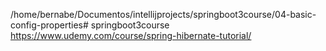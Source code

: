 /home/bernabe/Documentos/intellijprojects/springboot3course/04-basic-config-properties# springboot3course
https://www.udemy.com/course/spring-hibernate-tutorial/
